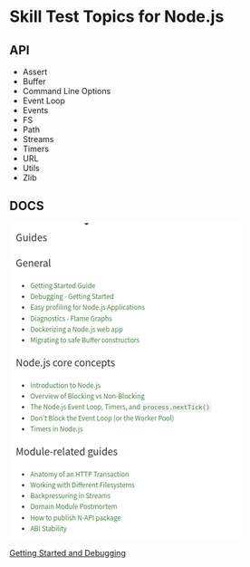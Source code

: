 # Skill Test Topics for Node.js
## API
- Assert
- Buffer
- Command Line Options
- Event Loop
- Events
- FS
- Path
- Streams
- Timers
- URL
- Utils
- Zlib


## DOCS
![](2022-06-24-15-11-25.png)

[Getting Started and Debugging](HowToStart/index.js)